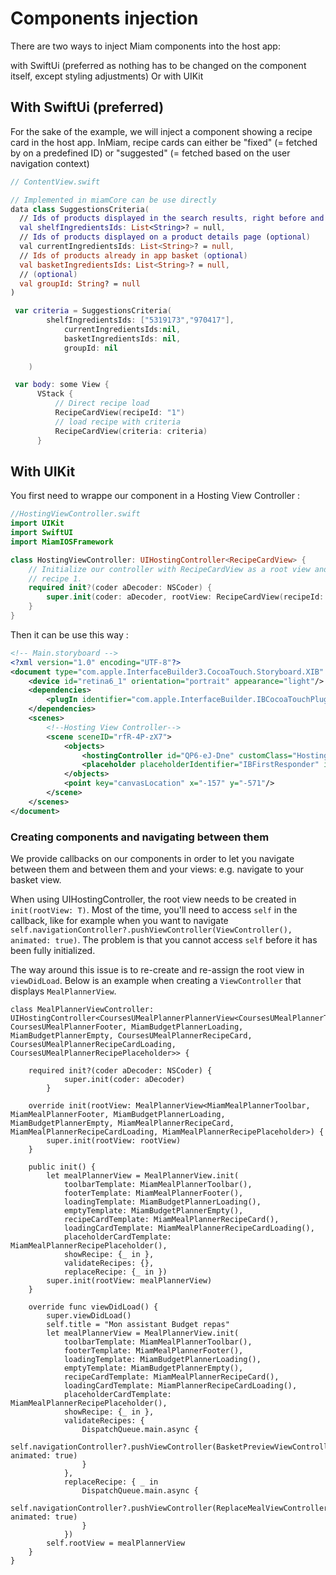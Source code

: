 # Components injection

There are two ways to inject Miam components into the host app:

with SwiftUi (preferred as nothing has to be changed on the component itself, except styling
adjustments)
Or with UIKit



## With SwiftUi (preferred)
For the sake of the example, we will inject a component showing a recipe card in the host app. InMiam, recipe cards can either be "fixed" (= fetched by on a predefined ID) or "suggested" (= fetched
based on the user navigation context)

```swift
// ContentView.swift

// Implemented in miamCore can be use directly
data class SuggestionsCriteria(
  // Ids of products displayed in the search results, right before and after the recipe card
  val shelfIngredientsIds: List<String>? = null,
  // Ids of products displayed on a product details page (optional)
  val currentIngredientsIds: List<String>? = null,
  // Ids of products already in app basket (optional)
  val basketIngredientsIds: List<String>? = null,
  // (optional)
  val groupId: String? = null
)

 var criteria = SuggestionsCriteria(
        shelfIngredientsIds: ["5319173","970417"],
            currentIngredientsIds:nil,
            basketIngredientsIds: nil,
            groupId: nil
        
    )

 var body: some View {
      VStack {
          // Direct recipe load
          RecipeCardView(recipeId: "1")
          // load recipe with criteria
          RecipeCardView(criteria: criteria)
      }

```

## With UIKit

You first need to wrappe our component in a Hosting View Controller :

```swift
//HostingViewController.swift
import UIKit
import SwiftUI
import MiamIOSFramework

class HostingViewController: UIHostingController<RecipeCardView> {
    // Initialize our controller with RecipeCardView as a root view and show
    // recipe 1.
    required init?(coder aDecoder: NSCoder) {
        super.init(coder: aDecoder, rootView: RecipeCardView(recipeId: "1"))
    }
}
```
Then it can be use this way : 

```xml
<!-- Main.storyboard -->  
<?xml version="1.0" encoding="UTF-8"?>
<document type="com.apple.InterfaceBuilder3.CocoaTouch.Storyboard.XIB" version="3.0" toolsVersion="20037" targetRuntime="iOS.CocoaTouch" propertyAccessControl="none" useAutolayout="YES" useTraitCollections="YES" useSafeAreas="YES" colorMatched="YES" initialViewController="QP6-eJ-Dne">
    <device id="retina6_1" orientation="portrait" appearance="light"/>
    <dependencies>
        <plugIn identifier="com.apple.InterfaceBuilder.IBCocoaTouchPlugin" version="20020"/>
    </dependencies>
    <scenes>
        <!--Hosting View Controller-->
        <scene sceneID="rfR-4P-zX7">
            <objects>
                <hostingController id="QP6-eJ-Dne" customClass="HostingViewController" customModule="SampleUIKitIntegration" customModuleProvider="target" sceneMemberID="viewController"/>
                <placeholder placeholderIdentifier="IBFirstResponder" id="jnC-Hw-boD" userLabel="First Responder" customClass="UIResponder" sceneMemberID="firstResponder"/>
            </objects>
            <point key="canvasLocation" x="-157" y="-571"/>
        </scene>
    </scenes>
</document>

```
### Creating components and navigating between them

We provide callbacks on our components in order to let you navigate between them and between them and your views: e.g. navigate to your basket view. 

When using UIHostingController, the root view needs to be created in `init(rootView: T)`. Most of the time, you'll need to access `self` in the callback, like for example when you want to navigate `self.navigationController?.pushViewController(ViewController(), animated: true)`. The problem is that you cannot access `self` before it has been fully initialized.

The way around this issue is to re-create and re-assign the root view in `viewDidLoad`. Below is an example when creating a `ViewController` that displays `MealPlannerView`.

```
class MealPlannerViewController: UIHostingController<CoursesUMealPlannerPlannerView<CoursesUMealPlannerToolbar, CoursesUMealPlannerFooter, MiamBudgetPlannerLoading, MiamBudgetPlannerEmpty, CoursesUMealPlannerRecipeCard, CoursesUMealPlannerRecipeCardLoading, CoursesUMealPlannerRecipePlaceholder>> {

    required init?(coder aDecoder: NSCoder) {
            super.init(coder: aDecoder)
        }

    override init(rootView: MealPlannerView<MiamMealPlannerToolbar, MiamMealPlannerFooter, MiamBudgetPlannerLoading, MiamBudgetPlannerEmpty, MiamMealPlannerRecipeCard, MiamMealPlannerRecipeCardLoading, MiamMealPlannerRecipePlaceholder>) {
        super.init(rootView: rootView)
    }

    public init() {
        let mealPlannerView = MealPlannerView.init(
            toolbarTemplate: MiamMealPlannerToolbar(),
            footerTemplate: MiamMealPlannerFooter(),
            loadingTemplate: MiamBudgetPlannerLoading(),
            emptyTemplate: MiamBudgetPlannerEmpty(),
            recipeCardTemplate: MiamMealPlannerRecipeCard(),
            loadingCardTemplate: MiamMealPlannerRecipeCardLoading(),
            placeholderCardTemplate: MiamMealPlannerRecipePlaceholder(),
            showRecipe: {_ in },
            validateRecipes: {},
            replaceRecipe: {_ in })
        super.init(rootView: mealPlannerView)
    }

    override func viewDidLoad() {
        super.viewDidLoad()
        self.title = "Mon assistant Budget repas"
        let mealPlannerView = MealPlannerView.init(
            toolbarTemplate: MiamMealPlannerToolbar(),
            footerTemplate: MiamMealPlannerFooter(),
            loadingTemplate: MiamBudgetPlannerLoading(),
            emptyTemplate: MiamBudgetPlannerEmpty(),
            recipeCardTemplate: MiamMealPlannerRecipeCard(),
            loadingCardTemplate: MiamPlannerRecipeCardLoading(),
            placeholderCardTemplate: MiamMealPlannerRecipePlaceholder(),
            showRecipe: {_ in },
            validateRecipes: {
                DispatchQueue.main.async {
                    self.navigationController?.pushViewController(BasketPreviewViewController(), animated: true)
                }
            },
            replaceRecipe: { _ in
                DispatchQueue.main.async {
                    self.navigationController?.pushViewController(ReplaceMealViewController(), animated: true)
                }
            })
        self.rootView = mealPlannerView
    }
}
```


